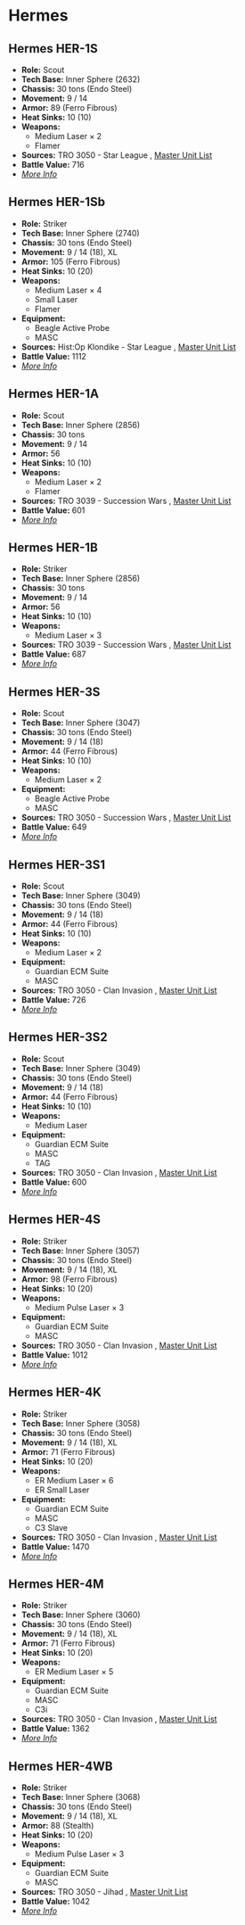 # Hermes 

## Hermes HER-1S 

- **Role:** Scout 
- **Tech Base:** Inner Sphere (2632) 
- **Chassis:** 30 tons (Endo Steel) 
- **Movement:** 9 / 14 
- **Armor:** 89 (Ferro Fibrous) 
- **Heat Sinks:** 10 (10) 
- **Weapons:** 
  - Medium Laser × 2 
  - Flamer 
- **Sources:** TRO 3050 - Star League , [Master Unit List](http://masterunitlist.info/Unit/Details/1487/hermes-her-1s) 
- **Battle Value:** 716 
- [*More Info*](hermes/hermes_her-1s.md) 

## Hermes HER-1Sb 

- **Role:** Striker 
- **Tech Base:** Inner Sphere (2740) 
- **Chassis:** 30 tons (Endo Steel) 
- **Movement:** 9 / 14 (18), XL 
- **Armor:** 105 (Ferro Fibrous) 
- **Heat Sinks:** 10 (20) 
- **Weapons:** 
  - Medium Laser × 4 
  - Small Laser 
  - Flamer 
- **Equipment:** 
  - Beagle Active Probe 
  - MASC 
- **Sources:** Hist:Op Klondike - Star League , [Master Unit List](http://masterunitlist.info/Unit/Details/1488/hermes-her-1sb) 
- **Battle Value:** 1112 
- [*More Info*](hermes/hermes_her-1sb.md) 

## Hermes HER-1A 

- **Role:** Scout 
- **Tech Base:** Inner Sphere (2856) 
- **Chassis:** 30 tons 
- **Movement:** 9 / 14 
- **Armor:** 56 
- **Heat Sinks:** 10 (10) 
- **Weapons:** 
  - Medium Laser × 2 
  - Flamer 
- **Sources:** TRO 3039 - Succession Wars , [Master Unit List](http://masterunitlist.info/Unit/Details/1485/hermes-her-1a) 
- **Battle Value:** 601 
- [*More Info*](hermes/hermes_her-1a.md) 

## Hermes HER-1B 

- **Role:** Striker 
- **Tech Base:** Inner Sphere (2856) 
- **Chassis:** 30 tons 
- **Movement:** 9 / 14 
- **Armor:** 56 
- **Heat Sinks:** 10 (10) 
- **Weapons:** 
  - Medium Laser × 3 
- **Sources:** TRO 3039 - Succession Wars , [Master Unit List](http://masterunitlist.info/Unit/Details/1486/hermes-her-1b) 
- **Battle Value:** 687 
- [*More Info*](hermes/hermes_her-1b.md) 

## Hermes HER-3S 

- **Role:** Scout 
- **Tech Base:** Inner Sphere (3047) 
- **Chassis:** 30 tons (Endo Steel) 
- **Movement:** 9 / 14 (18) 
- **Armor:** 44 (Ferro Fibrous) 
- **Heat Sinks:** 10 (10) 
- **Weapons:** 
  - Medium Laser × 2 
- **Equipment:** 
  - Beagle Active Probe 
  - MASC 
- **Sources:** TRO 3050 - Succession Wars , [Master Unit List](http://masterunitlist.info/Unit/Details/1489/hermes-her-3s) 
- **Battle Value:** 649 
- [*More Info*](hermes/hermes_her-3s.md) 

## Hermes HER-3S1 

- **Role:** Scout 
- **Tech Base:** Inner Sphere (3049) 
- **Chassis:** 30 tons (Endo Steel) 
- **Movement:** 9 / 14 (18) 
- **Armor:** 44 (Ferro Fibrous) 
- **Heat Sinks:** 10 (10) 
- **Weapons:** 
  - Medium Laser × 2 
- **Equipment:** 
  - Guardian ECM Suite 
  - MASC 
- **Sources:** TRO 3050 - Clan Invasion , [Master Unit List](http://masterunitlist.info/Unit/Details/1490/hermes-her-3s1) 
- **Battle Value:** 726 
- [*More Info*](hermes/hermes_her-3s1.md) 

## Hermes HER-3S2 

- **Role:** Scout 
- **Tech Base:** Inner Sphere (3049) 
- **Chassis:** 30 tons (Endo Steel) 
- **Movement:** 9 / 14 (18) 
- **Armor:** 44 (Ferro Fibrous) 
- **Heat Sinks:** 10 (10) 
- **Weapons:** 
  - Medium Laser 
- **Equipment:** 
  - Guardian ECM Suite 
  - MASC 
  - TAG 
- **Sources:** TRO 3050 - Clan Invasion , [Master Unit List](http://masterunitlist.info/Unit/Details/1491/hermes-her-3s2) 
- **Battle Value:** 600 
- [*More Info*](hermes/hermes_her-3s2.md) 

## Hermes HER-4S 

- **Role:** Striker 
- **Tech Base:** Inner Sphere (3057) 
- **Chassis:** 30 tons (Endo Steel) 
- **Movement:** 9 / 14 (18), XL 
- **Armor:** 98 (Ferro Fibrous) 
- **Heat Sinks:** 10 (20) 
- **Weapons:** 
  - Medium Pulse Laser × 3 
- **Equipment:** 
  - Guardian ECM Suite 
  - MASC 
- **Sources:** TRO 3050 - Clan Invasion , [Master Unit List](http://masterunitlist.info/Unit/Details/1494/hermes-her-4s) 
- **Battle Value:** 1012 
- [*More Info*](hermes/hermes_her-4s.md) 

## Hermes HER-4K 

- **Role:** Striker 
- **Tech Base:** Inner Sphere (3058) 
- **Chassis:** 30 tons (Endo Steel) 
- **Movement:** 9 / 14 (18), XL 
- **Armor:** 71 (Ferro Fibrous) 
- **Heat Sinks:** 10 (20) 
- **Weapons:** 
  - ER Medium Laser × 6 
  - ER Small Laser 
- **Equipment:** 
  - Guardian ECM Suite 
  - MASC 
  - C3 Slave 
- **Sources:** TRO 3050 - Clan Invasion , [Master Unit List](http://masterunitlist.info/Unit/Details/1492/hermes-her-4k) 
- **Battle Value:** 1470 
- [*More Info*](hermes/hermes_her-4k.md) 

## Hermes HER-4M 

- **Role:** Striker 
- **Tech Base:** Inner Sphere (3060) 
- **Chassis:** 30 tons (Endo Steel) 
- **Movement:** 9 / 14 (18), XL 
- **Armor:** 71 (Ferro Fibrous) 
- **Heat Sinks:** 10 (20) 
- **Weapons:** 
  - ER Medium Laser × 5 
- **Equipment:** 
  - Guardian ECM Suite 
  - MASC 
  - C3i 
- **Sources:** TRO 3050 - Clan Invasion , [Master Unit List](http://masterunitlist.info/Unit/Details/1493/hermes-her-4m) 
- **Battle Value:** 1362 
- [*More Info*](hermes/hermes_her-4m.md) 

## Hermes HER-4WB 

- **Role:** Striker 
- **Tech Base:** Inner Sphere (3068) 
- **Chassis:** 30 tons (Endo Steel) 
- **Movement:** 9 / 14 (18), XL 
- **Armor:** 88 (Stealth) 
- **Heat Sinks:** 10 (20) 
- **Weapons:** 
  - Medium Pulse Laser × 3 
- **Equipment:** 
  - Guardian ECM Suite 
  - MASC 
- **Sources:** TRO 3050 - Jihad , [Master Unit List](http://masterunitlist.info/Unit/Details/1495/hermes-her-4wb) 
- **Battle Value:** 1042 
- [*More Info*](hermes/hermes_her-4wb.md) 

